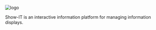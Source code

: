 ![logo](https://github.com/Slenderman00/show-it/blob/main/Logo_Show-IT_green.png?raw=true)

Show-IT is an interactive information platform for managing information displays.
